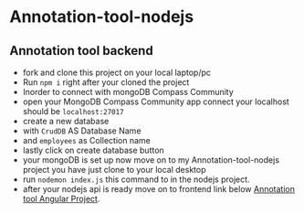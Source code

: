 # Annotation-tool-nodejs
## Annotation tool backend
* fork and clone this project on your local laptop/pc
* Run `npm i` right after your cloned the project
* Inorder to connect with mongoDB Compass Community
* open your MongoDB Compass Community app connect your localhost should be `localhost:27017`
* create a new database 
* with `CrudDB` AS Database Name
* and `employees` as Collection name 
* lastly click on  create database button
* your mongoDB is set up now move on to my Annotation-tool-nodejs project you have just clone to your local desktop
* run `nodemon index.js` this command to in the nodejs project.
* after your nodejs api is ready move on to frontend link below [Annotation tool Angular Project](https://github.com/anjali031/Annotation-tool).
